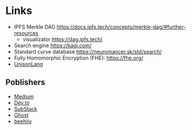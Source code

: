 # Links

- IPFS Merkle DAG https://docs.ipfs.tech/concepts/merkle-dag/#further-resources
  - visualizator https://dag.ipfs.tech/ 
- Search engine https://kagi.com/
- Standard curve database https://neuromancer.sk/std/search/
- Fully Homomorphic Encryption (FHE): https://fhe.org/
- [UnisonLang](https://www.unison-lang.org/unison-forall-2024/)

## Poblishers

- [Medium](https://medium.com/)
- [Dev.to](https://dev.to/)
- [SubStack](https://substack.com/)
- [Ghost](https://ghost.org/)
- [beehiiv](https://www.beehiiv.com/)
